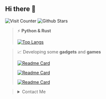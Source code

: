 ## Hi there 👋
![Visit Counter](https://komarev.com/ghpvc/?username=dogecn&style=for-the-badge)
![Github Stars](https://img.shields.io/badge/dynamic/json?logo=github&label=GitHub%20Stars&style=for-the-badge&query=%24.stars&url=https://api.github-star-counter.workers.dev/user/dogecn)

> ⚡ **Python & Rust**
> 
> [![Top Langs](https://github-readme-stats.vercel.app/api/top-langs/?username=dogecn&theme=codeSTACKr)](https://github.com/dogecn)

> 📈 Developing some **gadgets** and **games**
> 
> [![Readme Card](https://github-readme-stats.vercel.app/api/pin/?username=dogecn&repo=plume-lexicon&theme=codeSTACKr)](https://github.com/DogeCN/Plume-Lexicon)
> 
> [![Readme Card](https://github-readme-stats.vercel.app/api/pin/?username=dogecn&repo=tic-tac-toe&theme=codeSTACKr)](https://github.com/DogeCN/Tic-Tac-Toe)
>
> [![Readme Card](https://github-readme-stats.vercel.app/api/pin/?username=dogecn&repo=tic-tac-ku&theme=codeSTACKr)](https://github.com/DogeCN/Tic-Tac-Ku)

> <details>
>   <summary>Contact Me</summary>
>   <br>
>   <p>📞 18038229047 </p>
>   <p>🐧 3269515690@qq.com </p>
>   <p>✉️ hark2009lbf@outlook.com </p>
> </details>

